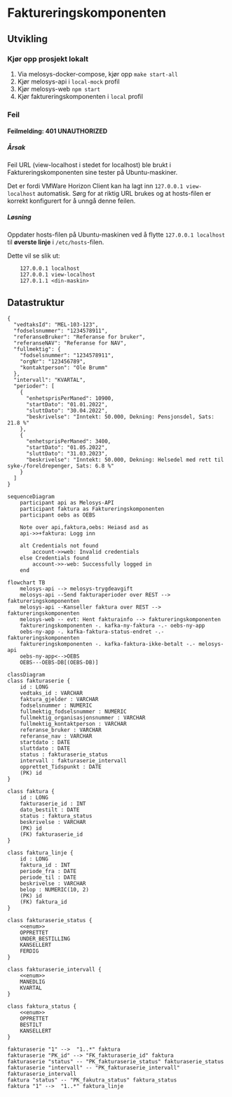 # Faktureringskomponenten

## Utvikling

### Kjør opp prosjekt lokalt

1. Via melosys-docker-compose, kjør opp `make start-all`
2. Kjør melosys-api i `local-mock` profil
3. Kjør melosys-web `npm start`
4. Kjør faktureringskomponenten i `local` profil

### Feil
#### Feilmelding: 401 UNAUTHORIZED  
##### Årsak
Feil URL (view-localhost i stedet for localhost) ble brukt i Faktureringskomponenten sine tester på Ubuntu-maskiner.  

Det er fordi VMWare Horizon Client kan ha lagt inn `127.0.0.1 view-localhost` automatisk. 
Sørg for at riktig URL brukes og at hosts-filen er korrekt konfigurert for å unngå denne feilen.


##### Løsning
Oppdater hosts-filen på Ubuntu-maskinen ved å flytte `127.0.0.1 localhost` til **øverste linje** i `/etc/hosts`-filen.   

Dette vil se slik ut:
```hosts
    127.0.0.1 localhost
    127.0.0.1 view-localhost
    127.0.1.1 <din-maskin>
```


## Datastruktur

```json5
{
  "vedtaksId": "MEL-103-123",
  "fodselsnummer": "1234578911",
  "referanseBruker": "Referanse for bruker",
  "referanseNAV": "Referanse for NAV",
  "fullmektig": {
    "fodselsnummer": "1234578911",
    "orgNr": "123456789",
    "kontaktperson": "Ole Brumm"
  },
  "intervall": "KVARTAL",
  "perioder": [
    {
      "enhetsprisPerManed": 10900,
      "startDato": "01.01.2022",
      "sluttDato": "30.04.2022",
      "beskrivelse": "Inntekt: 50.000, Dekning: Pensjonsdel, Sats: 21.8 %"
    },
    {
      "enhetsprisPerManed": 3400,
      "startDato": "01.05.2022",
      "sluttDato": "31.03.2023",
      "beskrivelse": "Inntekt: 50.000, Dekning: Helsedel med rett til syke-/foreldrepenger, Sats: 6.8 %"
    }
  ]
} 
```

```mermaid
sequenceDiagram
    participant api as Melosys-API
    participant faktura as Faktureringskomponenten
    participant oebs as OEBS
    
    Note over api,faktura,oebs: Heiasd asd as
    api->>+faktura: Logg inn
    
    alt Credentials not found
        account->>web: Invalid credentials
    else Credentials found
        account->>-web: Successfully logged in
    end
```

```mermaid
flowchart TB
    melosys-api --> melosys-trygdeavgift
    melosys-api --Send fakturaperioder over REST --> faktureringskomponenten
    melosys-api --Kanseller faktura over REST --> faktureringskomponenten
    melosys-web -- evt: Hent fakturainfo --> faktureringskomponenten
    faktureringskomponenten -. kafka-ny-faktura -.- oebs-ny-app
    oebs-ny-app -. kafka-faktura-status-endret -.- faktureringskomponenten
    faktureringskomponenten -. kafka-faktura-ikke-betalt -.- melosys-api
    oebs-ny-app<-->OEBS
    OEBS---OEBS-DB[(OEBS-DB)]
```

```mermaid
classDiagram
class fakturaserie {
    id : LONG
    vedtaks_id : VARCHAR
    faktura_gjelder : VARCHAR
    fodselsnummer : NUMERIC
    fullmektig_fodselsnummer : NUMERIC
    fullmektig_organisasjonsnummer : VARCHAR
    fullmektig_kontaktperson : VARCHAR
    referanse_bruker : VARCHAR
    referanse_nav : VARCHAR
    startdato : DATE
    sluttdato : DATE
    status : fakturaserie_status
    intervall : fakturaserie_intervall
    opprettet_Tidspunkt : DATE
    (PK) id
}

class faktura {
    id : LONG
    fakturaserie_id : INT
    dato_bestilt : DATE
    status : faktura_status
    beskrivelse : VARCHAR
    (PK) id
    (FK) fakturaserie_id
}

class faktura_linje {
    id : LONG
    faktura_id : INT
    periode_fra : DATE
    periode_til : DATE
    beskrivelse : VARCHAR
    belop : NUMERIC(10, 2)
    (PK) id
    (FK) faktura_id
}

class fakturaserie_status {
    <<enum>>
    OPPRETTET
    UNDER_BESTILLING
    KANSELLERT
    FERDIG
} 

class fakturaserie_intervall {
    <<enum>>
    MANEDLIG
    KVARTAL
}

class faktura_status {
    <<enum>>
    OPPRETTET
    BESTILT
    KANSELLERT
}

fakturaserie "1" -->  "1..*" faktura
fakturaserie "PK_id" --> "FK_fakturaserie_id" faktura
fakturaserie "status" -- "PK_fakturaserie_status" fakturaserie_status
fakturaserie "intervall" -- "PK_fakturaserie_intervall" fakturaserie_intervall
faktura "status" -- "PK_fakutra_status" faktura_status
faktura "1" -->  "1..*" faktura_linje
```